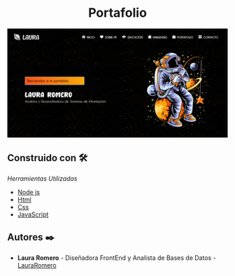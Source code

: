 <h1 align="center"> Portafolio </h1>

<p align="center"><img src="public/Pag-Inicial.png"/></p> 



## Construido con 🛠️

_Herramientas Utilizadas_

* [Node js](https://nodejs.org/es)
* [Html](https://developer.mozilla.org/es/docs/Web/HTML)
* [Css](https://developer.mozilla.org/es/docs/Web/CSS)
* [JavaScript](https://developer.mozilla.org/es/docs/Web/JavaScript)



## Autores ✒️

* **Laura Romero** - Diseñadora FrontEnd y Analista de Bases de Datos - [LauraRomero](https://github.com/LauraRomero2704)
